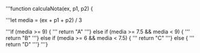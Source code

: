 '''function calculaNota(ex, p1, p2) {
  
'''let media = (ex + p1 + p2) / 3

'''if (media >= 9) {
'''  return "A"
'''} else if (media >= 7.5 && media < 9) {
''' return "B"
'''} else if (media >= 6 && media < 7.5) {
'''  return "C"
'''} else {
'''  return "D"
'''}
'''}